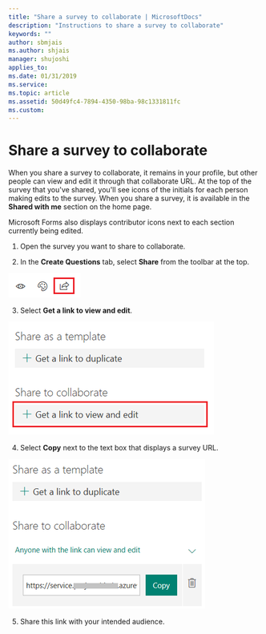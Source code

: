 ```yaml
---
title: "Share a survey to collaborate | MicrosoftDocs"
description: "Instructions to share a survey to collaborate"
keywords: ""
author: sbmjais
ms.author: shjais
manager: shujoshi
applies_to: 
ms.date: 01/31/2019
ms.service: 
ms.topic: article
ms.assetid: 50d49fc4-7894-4350-98ba-98c1331811fc
ms.custom: 
---
```

# Share a survey to collaborate

When you share a survey to collaborate, it remains in your profile, but other people can view and edit it through that collaborate URL. At the top of the survey that you've shared, you'll see icons of the initials for each person making edits to the survey. When you share a survey, it is available in the **Shared with me** section on the home page.

Microsoft Forms also displays contributor icons next to each section currently being edited.

1.  Open the survey you want to share to collaborate.

2.  In the **Create Questions** tab, select **Share** from the toolbar at the top.

 ![share the survey](media/share-survey.png "Share the survey")  

3.  Select **Get a link to view and edit**.

 ![get the link to share the survey for collaboration](media/get-survey-share-link.png "Get the link to share the survey for collaboration")  

4.  Select **Copy** next to the text box that displays a survey URL.

 ![link to share the survey for collaboration](media/survey-share-link.png "Link to share the survey for collaboration")  

5.  Share this link with your intended audience.

